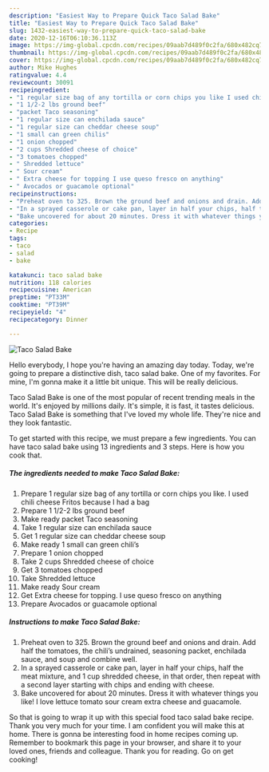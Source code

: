 ```yaml
---
description: "Easiest Way to Prepare Quick Taco Salad Bake"
title: "Easiest Way to Prepare Quick Taco Salad Bake"
slug: 1432-easiest-way-to-prepare-quick-taco-salad-bake
date: 2020-12-16T06:10:36.113Z
image: https://img-global.cpcdn.com/recipes/09aab7d489f0c2fa/680x482cq70/taco-salad-bake-recipe-main-photo.jpg
thumbnail: https://img-global.cpcdn.com/recipes/09aab7d489f0c2fa/680x482cq70/taco-salad-bake-recipe-main-photo.jpg
cover: https://img-global.cpcdn.com/recipes/09aab7d489f0c2fa/680x482cq70/taco-salad-bake-recipe-main-photo.jpg
author: Mike Hughes
ratingvalue: 4.4
reviewcount: 30091
recipeingredient:
- "1 regular size bag of any tortilla or corn chips you like I used chili cheese Fritos because I had a bag"
- "1 1/2-2 lbs ground beef"
- "packet Taco seasoning"
- "1 regular size can enchilada sauce"
- "1 regular size can cheddar cheese soup"
- "1 small can green chilis"
- "1 onion chopped"
- "2 cups Shredded cheese of choice"
- "3 tomatoes chopped"
- " Shredded lettuce"
- " Sour cream"
- " Extra cheese for topping I use queso fresco on anything"
- " Avocados or guacamole optional"
recipeinstructions:
- "Preheat oven to 325. Brown the ground beef and onions and drain. Add half the tomatoes, the chili’s undrained, seasoning packet, enchilada sauce, and soup and combine well."
- "In a sprayed casserole or cake pan, layer in half your chips, half the meat mixture, and 1 cup shredded cheese, in that order, then repeat with a second layer starting with chips and ending with cheese."
- "Bake uncovered for about 20 minutes. Dress it with whatever things you like! I love lettuce tomato sour cream extra cheese and guacamole."
categories:
- Recipe
tags:
- taco
- salad
- bake

katakunci: taco salad bake 
nutrition: 118 calories
recipecuisine: American
preptime: "PT33M"
cooktime: "PT39M"
recipeyield: "4"
recipecategory: Dinner

---
```



![Taco Salad Bake](https://img-global.cpcdn.com/recipes/09aab7d489f0c2fa/680x482cq70/taco-salad-bake-recipe-main-photo.jpg)

Hello everybody, I hope you're having an amazing day today. Today, we're going to prepare a distinctive dish, taco salad bake. One of my favorites. For mine, I'm gonna make it a little bit unique. This will be really delicious.

Taco Salad Bake is one of the most popular of recent trending meals in the world. It's enjoyed by millions daily. It's simple, it is fast, it tastes delicious. Taco Salad Bake is something that I've loved my whole life. They're nice and they look fantastic.




To get started with this recipe, we must prepare a few ingredients. You can have taco salad bake using 13 ingredients and 3 steps. Here is how you cook that.

<!--inarticleads1-->

##### The ingredients needed to make Taco Salad Bake:

1. Prepare 1 regular size bag of any tortilla or corn chips you like. I used chili cheese Fritos because I had a bag
1. Prepare 1 1/2-2 lbs ground beef
1. Make ready packet Taco seasoning
1. Take 1 regular size can enchilada sauce
1. Get 1 regular size can cheddar cheese soup
1. Make ready 1 small can green chili’s
1. Prepare 1 onion chopped
1. Take 2 cups Shredded cheese of choice
1. Get 3 tomatoes chopped
1. Take  Shredded lettuce
1. Make ready  Sour cream
1. Get  Extra cheese for topping. I use queso fresco on anything
1. Prepare  Avocados or guacamole optional




<!--inarticleads2-->

##### Instructions to make Taco Salad Bake:

1. Preheat oven to 325. Brown the ground beef and onions and drain. Add half the tomatoes, the chili’s undrained, seasoning packet, enchilada sauce, and soup and combine well.
1. In a sprayed casserole or cake pan, layer in half your chips, half the meat mixture, and 1 cup shredded cheese, in that order, then repeat with a second layer starting with chips and ending with cheese.
1. Bake uncovered for about 20 minutes. Dress it with whatever things you like! I love lettuce tomato sour cream extra cheese and guacamole.




So that is going to wrap it up with this special food taco salad bake recipe. Thank you very much for your time. I am confident you will make this at home. There is gonna be interesting food in home recipes coming up. Remember to bookmark this page in your browser, and share it to your loved ones, friends and colleague. Thank you for reading. Go on get cooking!
